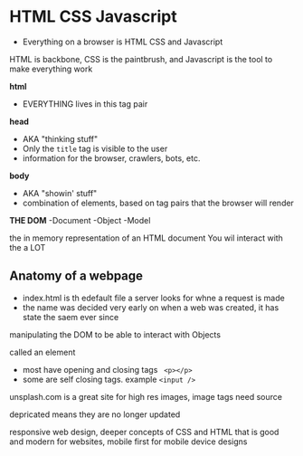 # HTML CSS Javascript

- Everything on a browser is HTML CSS and Javascript

HTML is backbone, CSS is the paintbrush, and Javascript is the tool to make everything work

**html**

- EVERYTHING lives in this tag pair

**head**

- AKA "thinking stuff"
- Only the `title` tag is visible to the user
- information for the browser, crawlers, bots, etc.

**body**

- AKA "showin' stuff"
- combination of elements, based on tag pairs that the browser will render

**THE DOM**
-Document
-Object
-Model

the in memory representation of an HTML document
You wil interact with the a LOT

## Anatomy of a webpage

- index.html is th edefault file a server looks for whne a request is made
- the name was decided very early on when a web was created, it has state the saem ever since

manipulating the DOM to be able to interact with Objects

<html></html> called an element

- most have opening and closing tags ` <p></p>`
- some are self closing tags. example `<input />`

unsplash.com is a great site for high res images, image tags need source

depricated means they are no longer updated

responsive web design, deeper concepts of CSS and HTML that is good and modern for websites, mobile first for mobile device designs
